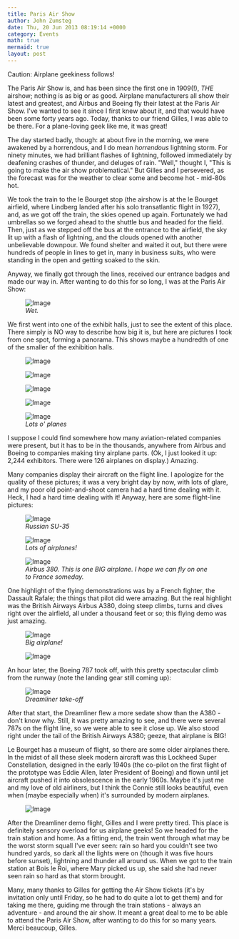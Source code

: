 ```yaml
---
title: Paris Air Show
author: John Zumsteg
date: Thu, 20 Jun 2013 08:19:14 +0000
category: Events
math: true
mermaid: true
layout: post
---
```

Caution: Airplane geekiness follows! 

The Paris Air Show is, and has been since the first one in 1909(!), *THE* airshow; nothing is as big or as good. Airplane manufacturers all show their latest and greatest, and Airbus and Boeing fly their latest at the Paris Air Show. I've wanted to see it since I first knew about it, and that would have been some forty years ago. Today, thanks to our friend Gilles, I was able to be there. For a plane-loving geek like me, it was great!


The day started badly, though: at about five in the morning, we were awakened by a horrendous, and I do mean *horrendous* lightning storm. For ninety minutes, we had brilliant flashes of lightning, followed immediately by deafening crashes of thunder, and deluges of rain. "Well," thought I, "This is going to make the air show problematical." But Gilles and I persevered, as the forecast was for the weather to clear some and become hot - mid-80s hot. 

We took the train to the le Bourget stop (the airshow is at the le Bourget airfield, where Lindberg landed after his solo transatlantic flight in 1927), and, as we got off the train, the skies opened up again. Fortunately we had umbrellas so we forged ahead to the shuttle bus and headed for the field. Then, just as we stepped off the bus at the entrance to the airfield, the sky lit up with a flash of lightning, and the clouds opened with another unbelievable downpour. We found shelter and waited it out, but there were hundreds of people in lines to get in, many in business suits, who were standing in the open and getting soaked to the skin. 

Anyway, we finally got through the lines, received our entrance badges and made our way in. After wanting to do this for so long, I was at the Paris Air Show:
<figure class = "landscape">
	<img src="{{"/assets/images/2013/06/entrance.jpg" | prepend: site.baseurl | prepend: site.url }}" alt="Image" />
	<figcaption><em>Wet.</em></figcaption>
</figure>


We first went into one of the exhibit halls, just to see the extent of this place. There simply is NO way to describe how big it is, but here are pictures I took from one spot, forming a panorama. This shows maybe a hundredth of one of the smaller of the exhibition halls.
<figure class = "landscape">
	<img src="{{ "/assets/images/2013/06/view-1.jpg" | prepend: site.baseurl | prepend: site.url }}" alt="Image" />
		<figcaption><em></em></figcaption>
</figure>

<figure class = "landscape">
	<img src="{{ "/assets/images/2013/06/view-2.jpg" | prepend: site.baseurl | prepend: site.url }}" alt="Image" />
		<figcaption><em></em></figcaption>
</figure>

<figure class = "landscape">
	<img src="{{ "/assets/images/2013/06/view-3.jpg" | prepend: site.baseurl | prepend: site.url }}" alt="Image" />
		<figcaption><em></em></figcaption>
</figure>

<figure class = "landscape">
	<img src="{{ "/assets/images/2013/06/view-4.jpg" | prepend: site.baseurl | prepend: site.url }}" alt="Image" />
		<figcaption><em></em></figcaption>
</figure>


<figure class = "landscape">
	<img src="{{ "/assets/images/2013/06/flight-line.jpg" | prepend: site.baseurl | prepend: site.url }}" alt="Image" />
		<figcaption><em>Lots o' planes</em></figcaption>
</figure>




I suppose I could find somewhere how many aviation-related companies were present, but it has to be in the thousands, anywhere from Airbus and Boeing to companies making tiny airplane parts. (Ok, I just looked it up: 2,244 exhibitors. There were 126 airplanes on display.) Amazing.

Many companies display their aircraft on the flight line. I apologize for the quality of these pictures; it was a very bright day by now, with lots of glare, and my poor old point-and-shoot camera had a hard time dealing with it. Heck, I had a hard time dealing with it! Anyway, here are some flight-line pictures:

<figure class = "landscape">
	<img src="{{ "/assets/images/2013/06/su35.jpg" | prepend: site.baseurl | prepend: site.url }}" alt="Image" />
		<figcaption><em>Russian SU-35</em></figcaption>
</figure>

<figure class = "landscape">
	<img src="{{ "/assets/images/2013/06/flight-line.jpg" | prepend: site.baseurl | prepend: site.url }}" alt="Image" />
		<figcaption><em>Lots of airplanes!</em></figcaption>
		</figure>

<figure class = "landscape">
	<img src="{{ "/assets/images/2013/06/a380-1.jpg" | prepend: site.baseurl | prepend: site.url }}" alt="Image" />
		<figcaption><em>Airbus 380. This is one BIG airplane. I hope we can fly on one to France someday.</em></figcaption>
</figure>


One highlight of the flying demonstrations was by a French fighter, the Dassault Rafale; the things that pilot did were amazing. But the real highlight was the British Airways Airbus A380, doing steep climbs, turns and dives right over the airfield, all under a thousand feet or so; this flying demo was just amazing.

<figure class = "landscape">
	<img src="{{ "/assets/images/2013/06/a380-3.jpg" | prepend: site.baseurl | prepend: site.url }}" alt="Image" />
		<figcaption><em>Big airplane!</em></figcaption>
</figure>
<figure class = "landscape">
	<img src="{{ "/assets/images/2013/06/a380-2.jpg" | prepend: site.baseurl | prepend: site.url }}" alt="Image" />
		<figcaption><em></em></figcaption>
</figure>

An hour later, the Boeing 787 took off, with this pretty spectacular climb from the runway (note the landing gear still coming up):
<figure class = "landscape">
	<img src="{{"/assets/images/2013/06/b787-4.jpg" | prepend: site.baseurl | prepend: site.url }}" alt="Image" />
	<figcaption><em>Dreamliner take-off</em></figcaption>
</figure>


After that start, the Dreamliner flew a more sedate show than the A380 - don't know why. Still, it was pretty amazing to see, and there were several 787s on the flight line, so we were able to see it close up. We also stood right under the tail of the British Airways A380; geeze, that airplane is BIG!

Le Bourget has a museum of flight, so there are some older airplanes there. In the midst of all these sleek modern aircraft was this Lockheed Super Constellation, designed in the early 1940s (the co-pilot on the first flight of the prototype was Eddie Allen, later President of Boeing) and flown until jet aircraft pushed it into obsolescence in the early 1960s. Maybe it's just me and my love of old airliners, but I think the Connie still looks beautiful, even when (maybe especially when) it's surrounded by modern airplanes.
<figure class = "landscape">
	<img src="{{"/assets/images/2013/06/connie.jpg" | prepend: site.baseurl | prepend: site.url }}" alt="Image" />
	<figcaption></figcaption>
</figure>


After the Dreamliner demo flight, Gilles and I were pretty tired. This place is definitely sensory overload for us airplane geeks! So we headed for the train station and home. As a fitting end, the train went through what may be the worst storm squall I've ever seen: rain so hard you couldn't see two hundred yards, so dark all the lights were on (though it was five hours before sunset), lightning and thunder all around us. When we got to the train station at Bois le Roi, where Mary picked us up, she said she had never seen rain so hard as that storm brought.

Many, many thanks to Gilles for getting the Air Show tickets (it's by invitation only until Friday, so he had to do quite a lot to get them) and for taking me there, guiding me through the train stations - always an adventure -  and around the air show. It meant a great deal to me to be able to attend the Paris Air Show, after wanting to do this for so many years. Merci beaucoup, Gilles.

